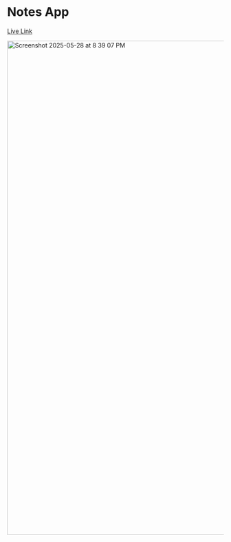 # Notes App

<a href="https://notes-app-nine-jade.vercel.app/" target="_blank">Live Link</a>

<img width="1148" alt="Screenshot 2025-05-28 at 8 39 07 PM" src="https://github.com/user-attachments/assets/dbc7529c-16d2-4351-8f66-5c4bbf7c4d7e" />
